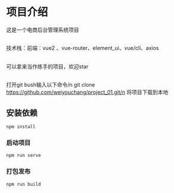 # 项目介绍
这是一个电商后台管理系统项目
##
技术栈：前端：vue2 、vue-router、element_ui、vue/cli、axios
##
可以拿来当作练手的项目，欢迎star
##
打开git bush输入以下命令/n
git clone https://github.com/weiyouchang/project_01.git/n
将项目下载到本地
## 安装依赖
```
npm install

```
### 启动项目
```
npm run serve
```

### 打包发布
```
npm run build
```
